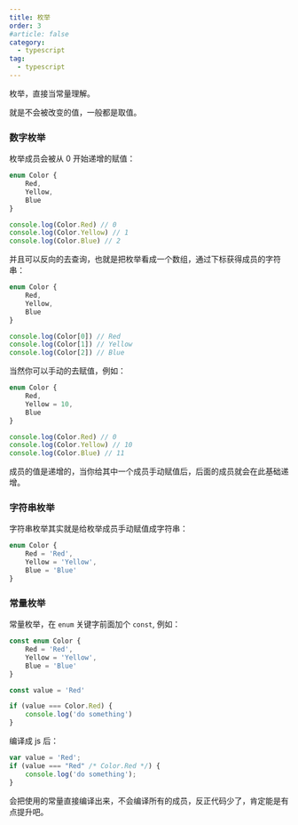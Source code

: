 ```yaml
---
title: 枚举
order: 3
#article: false
category:
  - typescript
tag:
  - typescript
---
```


枚举，直接当常量理解。

就是不会被改变的值，一般都是取值。

### 数字枚举

枚举成员会被从 0 开始递增的赋值：

```typescript
enum Color {
    Red,
    Yellow,
    Blue
}

console.log(Color.Red) // 0
console.log(Color.Yellow) // 1
console.log(Color.Blue) // 2
```

并且可以反向的去查询，也就是把枚举看成一个数组，通过下标获得成员的字符串：

```typescript
enum Color {
    Red,
    Yellow,
    Blue
}

console.log(Color[0]) // Red
console.log(Color[1]) // Yellow
console.log(Color[2]) // Blue
```

当然你可以手动的去赋值，例如：

```typescript
enum Color {
    Red,
    Yellow = 10,
    Blue
}

console.log(Color.Red) // 0
console.log(Color.Yellow) // 10
console.log(Color.Blue) // 11
```

成员的值是递增的，当你给其中一个成员手动赋值后，后面的成员就会在此基础递增。

### 字符串枚举

字符串枚举其实就是给枚举成员手动赋值成字符串：

```typescript
enum Color {
    Red = 'Red',
    Yellow = 'Yellow',
    Blue = 'Blue'
}
```

### 常量枚举

常量枚举，在 `enum` 关键字前面加个 `const`, 例如：

```typescript
const enum Color {
    Red = 'Red',
    Yellow = 'Yellow',
    Blue = 'Blue'
}

const value = 'Red'

if (value === Color.Red) {
    console.log('do something')
}
```

编译成 js 后：

```javascript
var value = 'Red';
if (value === "Red" /* Color.Red */) {
    console.log('do something');
}
```

会把使用的常量直接编译出来，不会编译所有的成员，反正代码少了，肯定能是有点提升吧。

